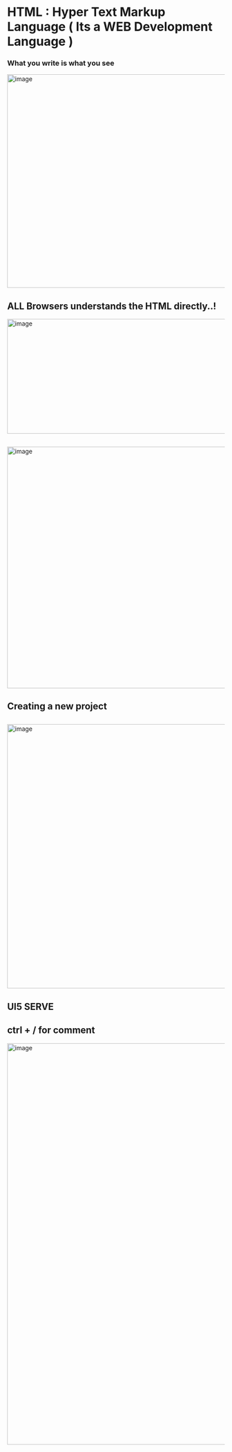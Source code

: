 # HTML : Hyper Text Markup Language ( Its a WEB Development Language )

### What you write is what you see

<img width="1185" height="493" alt="image" src="https://github.com/user-attachments/assets/5a85bdcc-b29c-4552-a44d-1fdadaa6801e" />

## ALL Browsers understands the HTML directly..!

<img width="1196" height="265" alt="image" src="https://github.com/user-attachments/assets/4f93266e-36ec-4a21-af50-90d65a218244" />

##

<img width="1188" height="558" alt="image" src="https://github.com/user-attachments/assets/bf965f11-cee4-4a01-8b3b-ca7bb627a744" />

## Creating a new project



## 

<img width="1128" height="610" alt="image" src="https://github.com/user-attachments/assets/7d493d83-d693-4c54-a0a6-f88ffa7b54bb" />

## UI5 SERVE

## ctrl + / for comment


<img width="1725" height="927" alt="image" src="https://github.com/user-attachments/assets/291b778d-a37e-41fc-84ec-2d8beab000b7" />

